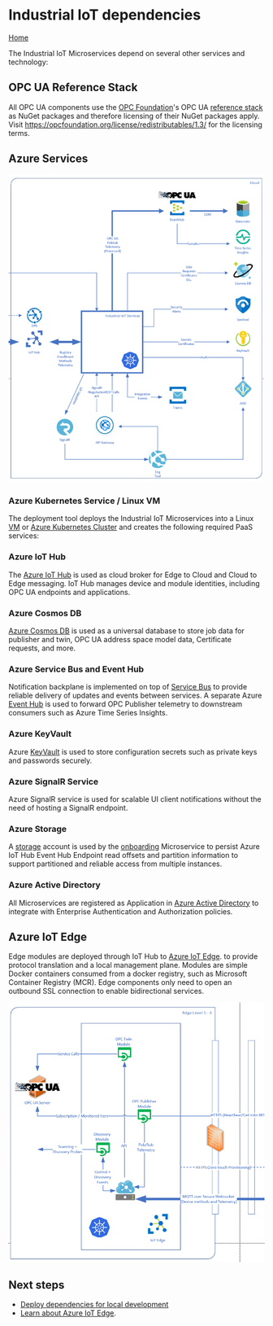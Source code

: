 # Industrial IoT dependencies

[Home](../readme.md)

The Industrial IoT Microservices depend on several other services and technology:

## OPC UA Reference Stack

All OPC UA components use the [OPC Foundation](https://opcfoundation.org/)'s OPC UA [reference stack](https://github.com/OPCFoundation/UA-.NETStandard) as NuGet packages and therefore licensing of their NuGet packages apply. Visit https://opcfoundation.org/license/redistributables/1.3/ for the licensing terms.

## Azure Services

![Industrial IoT Services](../media/cloud.png)

### Azure Kubernetes Service / Linux VM

The deployment tool deploys the Industrial IoT Microservices into a Linux [VM](https://azure.microsoft.com/en-us/services/virtual-machines/) or [Azure Kubernetes Cluster](https://azure.microsoft.com/en-us/services/kubernetes-service/) and creates the following required PaaS services:

### Azure IoT Hub

The [Azure IoT Hub](https://azure.microsoft.com/en-us/services/iot-hub/) is used as cloud broker for Edge to Cloud and Cloud to Edge messaging.   IoT Hub manages device and module identities, including OPC UA endpoints and applications.

### Azure Cosmos DB

[Azure Cosmos DB](https://azure.microsoft.com/en-us/services/cosmos-db/) is used as a universal database to store job data for publisher and twin, OPC UA address space model data, Certificate requests, and more.

### Azure Service Bus and Event Hub

Notification backplane is implemented on top of [Service Bus](https://azure.microsoft.com/en-us/services/service-bus/) to provide reliable delivery of updates and events between services.   A separate Azure [Event Hub](https://azure.microsoft.com/en-us/services/event-hubs/) is used to forward OPC Publisher telemetry to downstream consumers such as Azure Time Series Insights.

### Azure KeyVault

Azure [KeyVault](https://azure.microsoft.com/en-us/services/key-vault/) is used to store configuration secrets such as private keys and passwords securely.

### Azure SignalR Service

Azure SignalR service is used for scalable UI client notifications without the need of hosting a SignalR endpoint.

### Azure Storage

A [storage](https://azure.microsoft.com/en-us/services/storage/blobs/) account is used by the [onboarding](onboarding.md) Microservice to persist Azure IoT Hub Event Hub Endpoint read offsets and partition information to support partitioned and reliable access from multiple instances.

### Azure Active Directory

All Microservices are registered as Application in [Azure Active Directory](https://azure.microsoft.com/en-us/services/active-directory/) to integrate with Enterprise Authentication and Authorization policies.

## Azure IoT Edge

Edge modules are deployed through IoT Hub to [Azure IoT Edge](https://azure.microsoft.com/services/iot-edge/). to provide protocol translation and a local management plane.  Modules are simple Docker containers consumed from a docker registry, such as Microsoft Container Registry (MCR).  Edge components only need to open an outbound SSL connection to enable bidirectional services.

![Industrial IoT Edge](../media/edge.png)

## Next steps

- [Deploy dependencies for local development](../deploy/howto-deploy-local.md)
- [Learn about Azure IoT Edge](https://azure.microsoft.com/services/iot-edge/).
